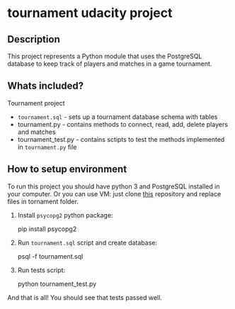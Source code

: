 # tournament udacity project

## Description
This project represents a Python module that uses the PostgreSQL database to keep track of players and matches in a game tournament.

## Whats included?
Tournament project
- `tournament.sql` - sets up a tournament database schema with tables
- tournament.py - contains methods to connect, read, add, delete players and matches
- tournament_test.py - contains sctipts to test the methods implemented in `tournament.py` file

## How to setup environment
To run this project you should have python 3 and PostgreSQL installed in your computer. Or you can use VM: just clone [this](http://github.com/udacity/fullstack-nanodegree-vm) repository and replace files in tornament folder.

1. Install `psycopg2` python package:

    pip install psycopg2

2. Run `tournament.sql` script and create database:

    psql -f tournament.sql

3. Run tests script:

    python tournament_test.py

And that is all! You should see that tests passed well.
